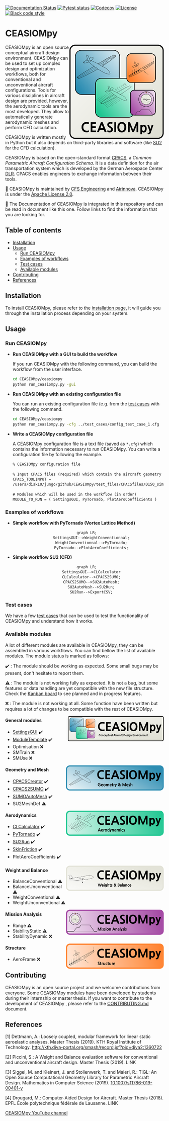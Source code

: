 [![Documentation Status](https://readthedocs.org/projects/ceasiompy/badge/?version=latest)](https://ceasiompy.readthedocs.io/en/latest/?badge=latest)
[![Pytest status](https://github.com/cfsengineering/CEASIOMpy/actions/workflows/pytest.yml/badge.svg?branch=main)](https://github.com/cfsengineering/CEASIOMpy/actions/workflows/pytest.yml)
[![Codecov](https://codecov.io/gh/cfsengineering/CEASIOMpy/branch/main/graph/badge.svg?token=d6cyUEOmOQ)](https://codecov.io/gh/cfsengineering/CEASIOMpy)
[![License](https://img.shields.io/badge/license-Apache%202-blue.svg)](https://github.com/cfsengineering/CEASIOMpy/blob/main/LICENSE)
[![Black code style](https://img.shields.io/badge/code%20style-black-000000.svg)](https://github.com/psf/black)


# CEASIOMpy

<img align="right" width="300" height="300" src="./documents/logos/CEASIOMpy_main_logos.png">

CEASIOMpy is an open source conceptual aircraft design environment. CEASIOMpy can be used to set up complex design and optimization workflows, both for conventional and unconventional aircraft configurations. Tools for various disciplines in aircraft design are provided, however, the aerodynamic tools are the most developed. They allow to automatically generate aerodynamic meshes and perform CFD calculation.

CEASIOMpy is written mostly in Python but it also depends on third-party libraries and software (like [SU2](https://su2code.github.io/) for the CFD calculation).

CEASIOMpy is based on the open-standard format [CPACS](https://www.cpacs.de/), a *Common Parametric Aircraft Configuration Schema*. It is a data definition for the air transportation system which is developed by the German Aerospace Center [DLR](https://www.dlr.de/). CPACS enables engineers to exchange information between their tools.

:scroll: CEASIOMpy is maintained by [CFS Engineering](https://cfse.ch/) and [Airinnova](https://airinnova.se/). CEASIOMpy is under the [Apache License 2.0](https://github.com/cfsengineering/CEASIOMpy/blob/main/LICENSE).

:book: The Documentation of CEASIOMpy is integrated in this repository and can be read in document like this one. Follow links to find the information that you are looking for.

## Table of contents

 - [Installation](#installation)
 - [Usage](#usage)
   - [Run CEASIOMpy](#run-ceasiompy)
   - [Examples of workflows](#examples-of-workflows)
   - [Test cases](#test-cases)
   - [Available modules](#available-modules)
 - [Contributing](#contributing)
 - [References](#references)



## Installation

To install CEASIOMpy, please refer to the [installation page](./installation/INSTALLATION.md), it will guide you through the installation process depending on your system.


## Usage

### Run CEASIOMpy

- **Run CEASIOMpy with a GUI to build the workflow**
    
    If you run CEASIOMpy with the following command, you can build the workflow from the user interface.

    ```bash
    cd CEASIOMpy/ceasiompy
    python run_ceasiompy.py -gui
    ```

- **Run CEASIOMpy with an existing configuration file**

    You can run an existing configuration file (e.g. from the [test cases](#test-cases) with the following command.

    ```bash
    cd CEASIOMpy/ceasiompy
    python run_ceasiompy.py -cfg ../test_cases/config_test_case_1.cfg
    ```

- **Write a CEASIOMpy configuration file**

    A CEASIOMpy configuration file is a text file (saved as `*.cfg`) which contains the information necessary to run CEASIOMpy. You can write a configuration file by following the example.

    ```text
    % CEASIOMpy configuration file

    % Input CPACS files (required) which contain the aircraft geometry
    CPACS_TOOLINPUT = /users/disk10/jungo/github/CEASIOMpy/test_files/CPACSfiles/D150_simple.xml

    # Modules which will be used in the workflow (in order)
    MODULE_TO_RUN = ( SettingsGUI, PyTornado, PlotAeroCoefficients )
    ```

### Examples of workflows

- **Simple workflow with PyTornado (Vortex Lattice Method)**

<div align="center">

```mermaid
  graph LR;
      SettingsGUI-->WeightConventionnal;
      WeightConventionnal-->PyTornado;
      PyTornado-->PlotAeroCoefficients;
```
</div>


- **Simple workflow SU2 (CFD)**

<div align="center">

```mermaid
  graph LR;
      SettingsGUI-->CLCalculator
      CLCalculator-->CPACS2SUMO;
      CPACS2SUMO-->SU2AutoMesh;
      SU2AutoMesh-->SU2Run;
      SU2Run-->ExportCSV;
```
</div>


### Test cases

We have a few [test cases](./test_cases/TESTCASES.md) that can be used to test the functionality of CEASIOMpy and understand how it works.


### Available modules

A lot of different modules are available in CEASIOMpy, they can be assembled in various workflows. You can find bellow the list of available modules. The module status is marked as follows:

:heavy_check_mark: : The module should be working as expected. Some small bugs may be present, don't hesitate to report them.

:warning: : The module is not working fully as expected. It is not a bug, but some features or data handling are yet compatible with the new file structure. Check the [Kanban board](https://github.com/cfsengineering/CEASIOMpy/projects/1) to see planned and in progress features.

:x: : The module is not working at all. Some function have been written but requires a lot of changes to be compatible with the rest of CEASIOMpy.


<img align="right" height="80" src="documents/logos/CEASIOMpy_banner_main.png">

#### General modules

- [SettingsGUI](./ceasiompy/SettingsGUI/README.md) :heavy_check_mark:
-  [ModuleTemplate](./ceasiompy/ModuleTemplate/README.md) :heavy_check_mark:
- Optimisation :x:
- SMTrain :x:
- SMUse :x:


<img align="right" height="80" src="documents/logos/CEASIOMpy_banner_geometry.png">

#### Geometry and Mesh

- [CPACSCreator](./ceasiompy/CPACSCreator/README.md) :heavy_check_mark:
- [CPACS2SUMO](./ceasiompy/CPACS2SUMO/README.md) :heavy_check_mark:
- [SUMOAutoMesh](./ceasiompy/SUMOAutoMesh/README.md) :heavy_check_mark:
- SU2MeshDef :warning:


<img align="right" height="80" src="documents/logos/CEASIOMpy_banner_aero.png">

#### Aerodynamics

- [CLCalculator](./ceasiompy/CLCalculator/README.md) :heavy_check_mark:
- [PyTornado](./ceasiompy/PyTornado/README.md) :heavy_check_mark:
- [SU2Run](./ceasiompy/SU2Run/README.md) :heavy_check_mark:
- [SkinFriction](./ceasiompy/SkinFriction/README.md) :heavy_check_mark:
- PlotAeroCoefficients :heavy_check_mark:


<img align="right" height="80" src="documents/logos/CEASIOMpy_banner_weights.png">

#### Weight and Balance

- BalanceConventional :warning:
- BalanceUnconventional :warning:
- WeightConventional :warning:
- WeightUnconventional :warning:


<img align="right" height="80" src="documents/logos/CEASIOMpy_banner_mission.png">

#### Mission Analysis

- Range :warning:
- StabilityStatic :warning:
- StabilityDynamic :x:


<img align="right" height="80" src="documents/logos/CEASIOMpy_banner_structure.png">

#### Structure 

- AeroFrame :x:


## Contributing

CEASIOMpy is an open source project and we welcome contributions from everyone. Some CEASIOMpy modules have been developed by students during their internship or master thesis.
If you want to contribute to the development of CEASIOMpy , please refer to the [CONTRIBUTING.md](./CONTRIBUTING.md) document.


## References

<!-- How to cite a reference [[1]](#Dett19) -->
 
<a id="Dett19">[1]</a> Dettmann, A.: Loosely coupled, modular framework for linear static aeroelastic analyses. Master Thesis (2019). KTH Royal Institute of Technology. http://kth.diva-portal.org/smash/record.jsf?pid=diva2:1360722

<a id="Picc19">[2]</a> Piccini, S.: A Weight and Balance evaluation software for conventional and unconventional aircraft design. Master Thesis (2019). LINK

<a id="Sigg19">[3]</a> Siggel, M. and Kleinert, J. and Stollenwerk, T. and Maierl, R.: TiGL: An Open Source Computational Geometry Library for Parametric Aircraft Design. Mathematics in Computer Science (2019). [10.1007/s11786-019-00401-y](https://link.springer.com/article/10.1007/s11786-019-00401-y)  

<a id="Drou18">[4]</a> Drougard, M.: Computer-Aided Design for Aircraft. Master Thesis (2018). EPFL École polytechnique fédérale de Lausanne. LINK  

[CEASIOMpy YouTube channel](https://www.youtube.com/channel/UCcGsFJV29os1Zzv66YKFRZQ)
